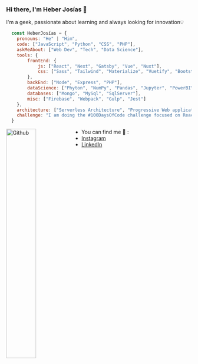 ### Hi there, I'm Heber Josías 👋
I'm a geek, passionate about learning and always looking for innovation💡

```js
  const HeberJosías = {
    pronouns: "He" | "Him",
    code: ["JavaScript", "Python", "CSS", "PHP"],
    askMeAbout: ["Web Dev", "Tech", "Data Science"],
    tools: {
        frontEnd: {
            js: ["React", "Next", "Gatsby", "Vue", "Nuxt"],
            css: ["Sass", "Tailwind", "Materialize", "Vuetify", "Bootstrap"]
        },
        backEnd: ["Node", "Express", "PHP"],
        dataScience: ["Phyton", "NumPy", "Pandas", "Jupyter", "PowerBI"],
        databases: ["Mongo", "MySql", "SqlServer"],
        misc: ["Firebase", "Webpack", "Gulp", "Jest"]
    },
    architecture: ["Serverless Architecture", "Progressive Web applications", "Single Page Applications"],
    challenge: "I am doing the #100DaysOfCode challenge focused on React and Next"
  }
```

<img width="40%" align="left" alt="Github" src="https://user-images.githubusercontent.com/53913737/91210533-fec40000-e6d2-11ea-90a7-4a4547fd149d.png" />

- You can find me 🔭 :
- [Instagram](https://www.instagram.com/josiasheber/)
- [LinkedIn](https://www.linkedin.com/in/heberjosias/)


